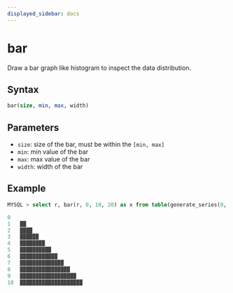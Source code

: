 ```yaml
---
displayed_sidebar: docs
---
```


# bar

Draw a bar graph like histogram to inspect the data distribution.

## Syntax

```SQL
bar(size, min, max, width) 
```

## Parameters

- `size`: size of the bar, must be within the `[min, max]`
- `min`: min value of the bar
- `max`: max value of the bar
- `width`: width of the bar


## Example

```SQL
MYSQL > select r, bar(r, 0, 10, 20) as x from table(generate_series(0, 10)) as s(r);

0	
1	▓▓
2	▓▓▓▓
3	▓▓▓▓▓▓
4	▓▓▓▓▓▓▓▓
5	▓▓▓▓▓▓▓▓▓▓
6	▓▓▓▓▓▓▓▓▓▓▓▓
7	▓▓▓▓▓▓▓▓▓▓▓▓▓▓
8	▓▓▓▓▓▓▓▓▓▓▓▓▓▓▓▓
9	▓▓▓▓▓▓▓▓▓▓▓▓▓▓▓▓▓▓
10	▓▓▓▓▓▓▓▓▓▓▓▓▓▓▓▓▓▓▓▓

```